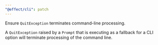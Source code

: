 ```yaml
---
"@effect/cli": patch
---
```


Ensure `QuitException` terminates command-line processing.

A `QuitException` raised by a `Prompt` that is executing as a fallback for a CLI option will terminate processing of the command line.

